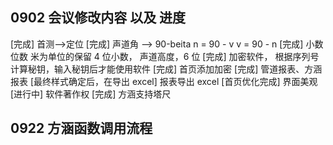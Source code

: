 ## 0902 会议修改内容 以及 进度

[完成] 首测-->定位
[完成] 声道角 --> 90-beita n = 90 - v v = 90 - n
[完成] 小数位数 米为单位的保留 4 位小数， 声道高度，6 位
[完成] 加密软件， 根据序列号计算秘钥，输入秘钥后才能使用软件
[完成] 首页添加加密
[完成] 管道报表、方涵报表
[最终样式确定后，在导出 excel] 报表导出 excel
[首页优化完成] 界面美观
[进行中] 软件著作权
[完成] 方涵支持塔尺

## 0922 方涵函数调用流程
